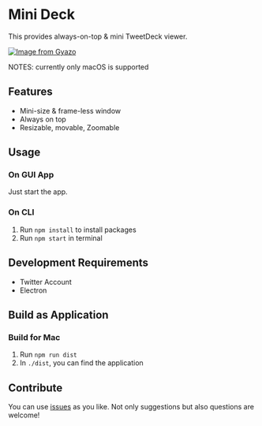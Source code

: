 # Mini Deck

This provides always-on-top & mini TweetDeck viewer.

[![Image from Gyazo](https://i.gyazo.com/a1c9e9061181e2e70902e6e15734b027.gif)](https://gyazo.com/a1c9e9061181e2e70902e6e15734b027)

NOTES: currently only macOS is supported

## Features

- Mini-size & frame-less window
- Always on top
- Resizable, movable, Zoomable

## Usage

### On GUI App

Just start the app.

### On CLI

1. Run `npm install` to install packages
2. Run `npm start` in terminal

## Development Requirements

- Twitter Account
- Electron

## Build as Application

### Build for Mac

1. Run `npm run dist`
2. In `./dist`, you can find the application

## Contribute

You can use [issues](https://github.com/blue0513/mini-deck/issues) as you like.
Not only suggestions but also questions are welcome!
